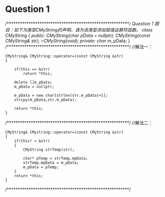 # Question 1
/**********************************************************/
Question 1
题目：如下为类型CMyString的声明，请为该类型添加赋值运算符函数。
class CMyString
{
public:
	CMyString(char* pData = nullptr);
	CMyString(const CMyString& str);
	~CMyString(void);
private:
	char* m_pData;
}
/********************************************************/
//解法一：
	
	CMyString& CMyString::operator=(const CMyString &str)
	{
	
		if(this == &str)
			return *this;
	
		delete []m_pData;
		m_pData = nullptr;
	
		m_pData = new char[strlen(str.m_pData)+1];
		strcpy(m_pData,str.m_pData);
	
		return *this;
	}
/********************************************************/
//解法二：

	CMyString& CMystring::operator=(const CMyString &str)
	{
		if(this! = &str)
		{
			CMyString strTemp(str);
		
			char* pTemp = strTemp.mpData;
			strTemp.mpData = m_pData;
			m_pData = pTemp;
		}
		return *this;
	}
/********************************************************/
